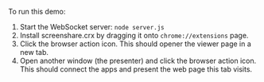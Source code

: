 To run this demo:

1. Start the WebSocket server: `node server.js`
2. Install screenshare.crx by dragging it onto `chrome://extensions` page.
3. Click the browser action icon. This should opener the viewer page in a new tab.
4. Open another window (the presenter) and click the browser action icon.
   This should connect the apps and present the web page this tab visits.
